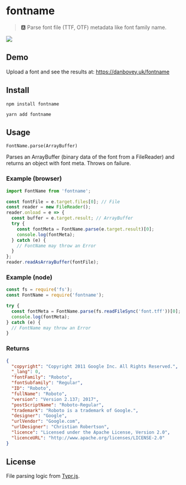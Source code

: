 # fontname

> 🅰️ Parse font file (TTF, OTF) metadata like font family name.

[![](https://img.shields.io/npm/v/fontname.svg)](https://www.npmjs.com/package/fontname)

## Demo

Upload a font and see the results at: https://danbovey.uk/fontname

## Install

`npm install fontname`

`yarn add fontname`

## Usage

`FontName.parse(ArrayBuffer)`

Parses an ArrayBuffer (binary data of the font from a FileReader) and returns an object with font meta. Throws on failure.

### Example (browser)

```js
import FontName from 'fontname';

const fontFile = e.target.files[0]; // File
const reader = new FileReader();
reader.onload = e => {
  const buffer = e.target.result; // ArrayBuffer
  try {
    const fontMeta = FontName.parse(e.target.result)[0];
    console.log(fontMeta);
  } catch (e) {
    // FontName may throw an Error
  }
};
reader.readAsArrayBuffer(fontFile);
```

### Example (node)

```js
const fs = require('fs');
const FontName = require('fontname');

try {
  const fontMeta = FontName.parse(fs.readFileSync('font.tff'))[0];
  console.log(fontMeta);
} catch (e) {
  // FontName may throw an Error
}
```

### Returns

```json
{
  "copyright": "Copyright 2011 Google Inc. All Rights Reserved.",
  "_lang": 0,
  "fontFamily": "Roboto",
  "fontSubfamily": "Regular",
  "ID": "Roboto",
  "fullName": "Roboto",
  "version": "Version 2.137; 2017",
  "postScriptName": "Roboto-Regular",
  "trademark": "Roboto is a trademark of Google.",
  "designer": "Google",
  "urlVendor": "Google.com",
  "urlDesigner": "Christian Robertson",
  "licence": "Licensed under the Apache License, Version 2.0",
  "licenceURL": "http://www.apache.org/licenses/LICENSE-2.0"
}
```

## License

File parsing logic from [Typr.js](https://github.com/photopea/Typr.js).

